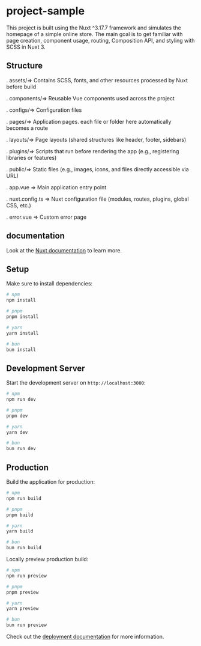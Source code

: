 # project-sample

This project is built using the Nuxt ^3.17.7 framework and simulates the homepage of a simple online
store. The main goal is to get familiar with page creation, component usage, routing, Composition
API, and styling with SCSS in Nuxt 3.

## Structure

. assets/=> Contains SCSS, fonts, and other resources processed by Nuxt before build

. components/=> Reusable Vue components used across the project

. configs/=> Configuration files

. pages/=> Application pages. each file or folder here automatically becomes a route

. layouts/=> Page layouts (shared structures like header, footer, sidebars)

. plugins/=> Scripts that run before rendering the app (e.g., registering libraries or features)

. public/=> Static files (e.g., images, icons, and files directly accessible via URL)

. app.vue => Main application entry point

. nuxt.config.ts => Nuxt configuration file (modules, routes, plugins, global CSS, etc.)

. error.vue => Custom error page

## documentation

Look at the [Nuxt documentation](https://nuxt.com/docs/getting-started/introduction) to learn more.

## Setup

Make sure to install dependencies:

```bash
# npm
npm install

# pnpm
pnpm install

# yarn
yarn install

# bun
bun install
```

## Development Server

Start the development server on `http://localhost:3000`:

```bash
# npm
npm run dev

# pnpm
pnpm dev

# yarn
yarn dev

# bun
bun run dev
```

## Production

Build the application for production:

```bash
# npm
npm run build

# pnpm
pnpm build

# yarn
yarn build

# bun
bun run build
```

Locally preview production build:

```bash
# npm
npm run preview

# pnpm
pnpm preview

# yarn
yarn preview

# bun
bun run preview
```

Check out the [deployment documentation](https://nuxt.com/docs/getting-started/deployment) for more
information.
